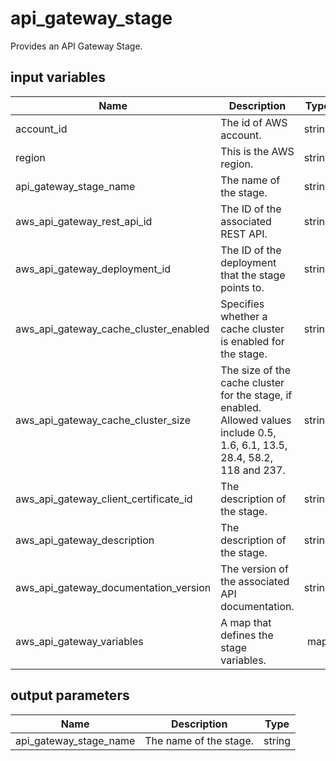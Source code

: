 # api_gateway_stage

Provides an API Gateway Stage.

## input variables

| Name | Description | Type | Default | Required |
|------|-------------|:----:|:-----:|:-----:|
|account_id|The id of AWS account.|string||Yes|
|region|This is the AWS region.|string|us-east-1|Yes|
|api_gateway_stage_name|The name of the stage.|string||Yes|
|aws_api_gateway_rest_api_id|The ID of the associated REST API.|string||Yes|
|aws_api_gateway_deployment_id|The ID of the deployment that the stage points to.|string||Yes|
|aws_api_gateway_cache_cluster_enabled|Specifies whether a cache cluster is enabled for the stage.|string||No|
|aws_api_gateway_cache_cluster_size|The size of the cache cluster for the stage, if enabled. Allowed values include 0.5, 1.6, 6.1, 13.5, 28.4, 58.2, 118 and 237.|string|0.5|No|
|aws_api_gateway_client_certificate_id|The description of the stage.|string|null|No|
|aws_api_gateway_description|The description of the stage.|string|Managed by TerraHub|No|
|aws_api_gateway_documentation_version|The version of the associated API documentation.|string|1|No|
|aws_api_gateway_variables|A map that defines the stage variables.|map||No|


## output parameters

| Name | Description | Type |
|------|-------------|:----:|
|api_gateway_stage_name|The name of the stage.|string|
